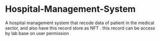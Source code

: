# Hospital-Management-System
A hospital management system that recode data of patient in the medical sector, and also have this record store as NFT . this record can be access by lab base on user permission 
